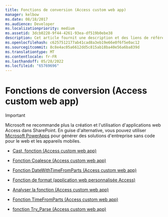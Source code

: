 ```yaml
---
title: Fonctions de conversion (Access custom web app)
manager: kelbow
ms.date: 08/18/2017
ms.audience: Developer
ms.localizationpriority: medium
ms.assetid: 3dcb0228-9f44-4261-93ea-df519b0ebe38
description: Cet article fournit une description et des liens de référence pour les fonctions de conversion (accéder à une application web personnalisée).
ms.openlocfilehash: c6257512177ab41cad8a3eb19e66e0f6f5e0ac12
ms.sourcegitcommit: 8c8e4ac05a6612dd5c815ab18ba40e56a6ba839d
ms.translationtype: MT
ms.contentlocale: fr-FR
ms.lasthandoff: 05/28/2022
ms.locfileid: "65769696"
---
```

# <a name="conversion-functions-access-custom-web-app"></a>Fonctions de conversion (Access custom web app)

> [!IMPORTANT]
> Microsoft ne recommande plus la création et l'utilisation d'applications web Access dans SharePoint. En guise d'alternative, vous pouvez utiliser [Microsoft PowerApps](https://powerapps.microsoft.com/) pour générer des solutions d'entreprise sans code pour le web et les appareils mobiles. 

- [Cast, fonction (Access custom web app)](cast-function-access-custom-web-app.md)
    
- [Fonction Coalesce (Access custom web app)](coalesce-function-access-custom-web-app.md)
    
- [Fonction DateWithTimeFromParts (Access custom web app)](datewithtimefromparts-function-access-custom-web-app.md)
    
- [Fonction de format (application web personnalisée Access)](format-function-access-custom-web-app.md)
    
- [Analyser la fonction (Access custom web app)](parse-function-access-custom-web-app.md)
    
- [Fonction TimeFromParts (Access custom web app)](timefromparts-functionaccess-custom-web-app.md)
    
- [fonction Try_Parse (Access custom web app)](try_parse-function-access-custom-web-app.md)
    

